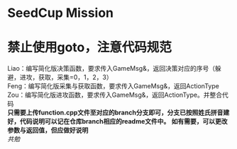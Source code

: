 # SeedCup Mission  
# 禁止使用goto，注意代码规范
Liao：编写简化版决策函数，要求传入GameMsg&，返回决策对应的序号（躲避，进攻，获取，采集=0，1，2，3）  
Feng：编写简化版采集与获取函数，要求传入GameMsg&，返回ActionType  
Zou：编写简化版进攻函数，要求传入GameMsg&，返回ActionType。并整合代码  
**只需要上传function.cpp文件至对应的branch分支即可，分支已按照姓氏拼音建好，代码说明可以记在仓库branch相应的readme文件中。**
**如有需要，可以更改参数与返回值，但应做好说明**  
*共勉*
